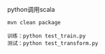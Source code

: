 python调用scala

``` 
mvn clean package
```

```
训练：python test_train.py
测试：python test_transform.py
```
